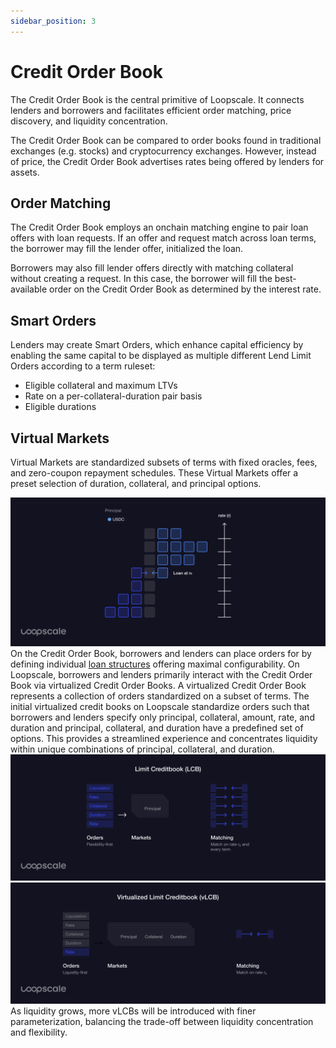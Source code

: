 ```yaml
---
sidebar_position: 3
---
```


# Credit Order Book

The Credit Order Book is the central primitive of Loopscale. It connects lenders and borrowers and facilitates efficient order matching, price discovery, and liquidity concentration.

The Credit Order Book can be compared to order books found in traditional exchanges (e.g. stocks) and cryptocurrency exchanges. However, instead of price, the Credit Order Book advertises rates being offered by lenders for assets.

<!-- TODO: a picture here would be cool - maybe that website graphic? -->

## Order Matching
The Credit Order Book employs an onchain matching engine to pair loan offers with loan requests. If an offer and request match across loan terms, the borrower may fill the lender offer, initialized the loan.

Borrowers may also fill lender offers directly with matching collateral without creating a request. In this case, the borrower will fill the best-available order on the Credit Order Book as determined by the interest rate.

## Smart Orders
Lenders may create Smart Orders, which enhance capital efficiency by enabling the same capital to be displayed as multiple different Lend Limit Orders according to a term ruleset:
- Eligible collateral and maximum LTVs
- Rate on a per-collateral-duration pair basis
- Eligible durations

## Virtual Markets
Virtual Markets are standardized subsets of terms with fixed oracles, fees, and zero-coupon repayment schedules. These Virtual Markets offer a preset selection of duration, collateral, and principal options.

![](../../../static/img/docs/concepts/limit-creditbook-1.png)
On the Credit Order Book, borrowers and lenders can place orders for by defining individual [loan structures](/concepts/protocol-concepts/loans) offering maximal configurability. On Loopscale, borrowers and lenders primarily interact with the Credit Order Book via virtualized Credit Order Books. A virtualized Credit Order Book represents a collection of orders standardized on a subset of terms.
The initial virtualized credit books on Loopscale standardize orders such that borrowers and lenders specify only principal, collateral, amount, rate, and duration and principal, collateral, and duration have a predefined set of options. This provides a streamlined experience and concentrates liquidity within unique combinations of principal, collateral, and duration.
![](../../../static/img/docs/concepts/limit-creditbook-2.png)
![](../../../static/img/docs/concepts/limit-creditbook-3.png)
As liquidity grows, more vLCBs will be introduced with finer parameterization, balancing the trade-off between liquidity concentration and flexibility.



